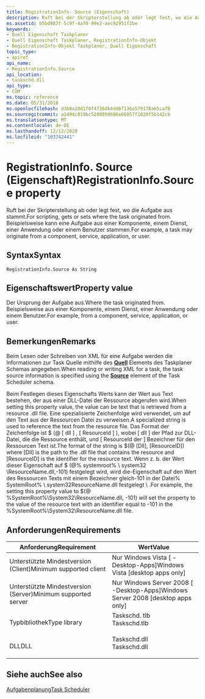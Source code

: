 ```yaml
---
title: RegistrationInfo. Source (Eigenschaft)
description: Ruft bei der Skripterstellung ab oder legt fest, wo die Aufgabe aus stammt. Beispielsweise kann eine Aufgabe aus einer Komponente, einem Dienst, einer Anwendung oder einem Benutzer stammen.
ms.assetid: b5bd987f-5c9f-4af0-99e2-aec92951f2be
keywords:
- Quell Eigenschaft Taskplaner
- Quell Eigenschaft Taskplaner, RegistrationInfo-Objekt
- RegistrationInfo-Objekt Taskplaner, Quell Eigenschaft
topic_type:
- apiref
api_name:
- RegistrationInfo.Source
api_location:
- taskschd.dll
api_type:
- COM
ms.topic: reference
ms.date: 05/31/2018
ms.openlocfilehash: d360a20d1f0f4736db4dd6f136a579178a65ca70
ms.sourcegitcommit: a1494c819bc5200050696e66057f1020f5b142cb
ms.translationtype: MT
ms.contentlocale: de-DE
ms.lasthandoff: 12/12/2020
ms.locfileid: "103742441"
---
```

# <a name="registrationinfosource-property"></a><span data-ttu-id="35b38-107">RegistrationInfo. Source (Eigenschaft)</span><span class="sxs-lookup"><span data-stu-id="35b38-107">RegistrationInfo.Source property</span></span>

<span data-ttu-id="35b38-108">Ruft bei der Skripterstellung ab oder legt fest, wo die Aufgabe aus stammt.</span><span class="sxs-lookup"><span data-stu-id="35b38-108">For scripting, gets or sets where the task originated from.</span></span> <span data-ttu-id="35b38-109">Beispielsweise kann eine Aufgabe aus einer Komponente, einem Dienst, einer Anwendung oder einem Benutzer stammen.</span><span class="sxs-lookup"><span data-stu-id="35b38-109">For example, a task may originate from a component, service, application, or user.</span></span>

## <a name="syntax"></a><span data-ttu-id="35b38-110">Syntax</span><span class="sxs-lookup"><span data-stu-id="35b38-110">Syntax</span></span>


```VB
RegistrationInfo.Source As String
```



## <a name="property-value"></a><span data-ttu-id="35b38-111">Eigenschaftswert</span><span class="sxs-lookup"><span data-stu-id="35b38-111">Property value</span></span>

<span data-ttu-id="35b38-112">Der Ursprung der Aufgabe aus.</span><span class="sxs-lookup"><span data-stu-id="35b38-112">Where the task originated from.</span></span> <span data-ttu-id="35b38-113">Beispielsweise aus einer Komponente, einem Dienst, einer Anwendung oder einem Benutzer.</span><span class="sxs-lookup"><span data-stu-id="35b38-113">For example, from a component, service, application, or user.</span></span>

## <a name="remarks"></a><span data-ttu-id="35b38-114">Bemerkungen</span><span class="sxs-lookup"><span data-stu-id="35b38-114">Remarks</span></span>

<span data-ttu-id="35b38-115">Beim Lesen oder Schreiben von XML für eine Aufgabe werden die Informationen zur Task Quelle mithilfe des [**Quell**](taskschedulerschema-source-registrationinfotype-element.md) Elements des Taskplaner Schemas angegeben.</span><span class="sxs-lookup"><span data-stu-id="35b38-115">When reading or writing XML for a task, the task source information is specified using the [**Source**](taskschedulerschema-source-registrationinfotype-element.md) element of the Task Scheduler schema.</span></span>

<span data-ttu-id="35b38-116">Beim Festlegen dieses Eigenschafts Werts kann der Wert aus Text bestehen, der aus einer DLL-Datei der Ressource abgerufen wird.</span><span class="sxs-lookup"><span data-stu-id="35b38-116">When setting this property value, the value can be text that is retrieved from a resource .dll file.</span></span> <span data-ttu-id="35b38-117">Eine spezialisierte Zeichenfolge wird verwendet, um auf den Text aus der Ressourcen Datei zu verweisen.</span><span class="sxs-lookup"><span data-stu-id="35b38-117">A specialized string is used to reference the text from the resource file.</span></span> <span data-ttu-id="35b38-118">Das Format der Zeichenfolge ist $ (@ \[ dll \] , \[ ResourceId \] ), wobei \[ dll \] der Pfad zur DLL-Datei, die die Ressource enthält, und \[ ResourceId der \] Bezeichner für den Ressourcen Text ist.</span><span class="sxs-lookup"><span data-stu-id="35b38-118">The format of the string is $(@ \[Dll\], \[ResourceID\]) where \[Dll\] is the path to the .dll file that contains the resource and \[ResourceID\] is the identifier for the resource text.</span></span> <span data-ttu-id="35b38-119">Wenn z. b. der Wert dieser Eigenschaft auf $ (@% systemroot% \\ system32 \\ResourceName.dll,-101) festgelegt wird, wird die-Eigenschaft auf den Wert des Ressourcen Texts mit einem Bezeichner gleich-101 in der Datei% SystemRoot% \\ system32ResourceName.dll festgelegt \\ .</span><span class="sxs-lookup"><span data-stu-id="35b38-119">For example, the setting this property value to $(@ %SystemRoot%\\System32\\ResourceName.dll, -101) will set the property to the value of the resource text with an identifier equal to -101 in the %SystemRoot%\\System32\\ResourceName.dll file.</span></span>

## <a name="requirements"></a><span data-ttu-id="35b38-120">Anforderungen</span><span class="sxs-lookup"><span data-stu-id="35b38-120">Requirements</span></span>



| <span data-ttu-id="35b38-121">Anforderung</span><span class="sxs-lookup"><span data-stu-id="35b38-121">Requirement</span></span> | <span data-ttu-id="35b38-122">Wert</span><span class="sxs-lookup"><span data-stu-id="35b38-122">Value</span></span> |
|-------------------------------------|-----------------------------------------------------------------------------------------|
| <span data-ttu-id="35b38-123">Unterstützte Mindestversion (Client)</span><span class="sxs-lookup"><span data-stu-id="35b38-123">Minimum supported client</span></span><br/> | <span data-ttu-id="35b38-124">Nur Windows Vista \[ -Desktop-Apps\]</span><span class="sxs-lookup"><span data-stu-id="35b38-124">Windows Vista \[desktop apps only\]</span></span><br/>                                          |
| <span data-ttu-id="35b38-125">Unterstützte Mindestversion (Server)</span><span class="sxs-lookup"><span data-stu-id="35b38-125">Minimum supported server</span></span><br/> | <span data-ttu-id="35b38-126">Nur Windows Server 2008 \[ -Desktop-Apps\]</span><span class="sxs-lookup"><span data-stu-id="35b38-126">Windows Server 2008 \[desktop apps only\]</span></span><br/>                                    |
| <span data-ttu-id="35b38-127">Typbibliothek</span><span class="sxs-lookup"><span data-stu-id="35b38-127">Type library</span></span><br/>             | <dl> <span data-ttu-id="35b38-128"><dt>Taskschd. tlb</dt></span><span class="sxs-lookup"><span data-stu-id="35b38-128"><dt>Taskschd.tlb</dt></span></span> </dl> |
| <span data-ttu-id="35b38-129">DLL</span><span class="sxs-lookup"><span data-stu-id="35b38-129">DLL</span></span><br/>                      | <dl> <span data-ttu-id="35b38-130"><dt>Taskschd.dll</dt></span><span class="sxs-lookup"><span data-stu-id="35b38-130"><dt>Taskschd.dll</dt></span></span> </dl> |



## <a name="see-also"></a><span data-ttu-id="35b38-131">Siehe auch</span><span class="sxs-lookup"><span data-stu-id="35b38-131">See also</span></span>

<dl> <dt>

[<span data-ttu-id="35b38-132">Aufgabenplanung</span><span class="sxs-lookup"><span data-stu-id="35b38-132">Task Scheduler</span></span>](task-scheduler-start-page.md)
</dt> </dl>

 

 





